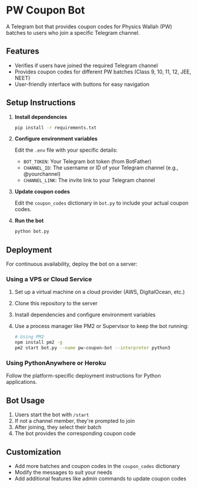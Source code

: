 # PW Coupon Bot

A Telegram bot that provides coupon codes for Physics Wallah (PW) batches to users who join a specific Telegram channel.

## Features

- Verifies if users have joined the required Telegram channel
- Provides coupon codes for different PW batches (Class 9, 10, 11, 12, JEE, NEET)
- User-friendly interface with buttons for easy navigation

## Setup Instructions

1. **Install dependencies**

   ```bash
   pip install -r requirements.txt
   ```

2. **Configure environment variables**

   Edit the `.env` file with your specific details:
   
   - `BOT_TOKEN`: Your Telegram bot token (from BotFather)
   - `CHANNEL_ID`: The username or ID of your Telegram channel (e.g., @yourchannel)
   - `CHANNEL_LINK`: The invite link to your Telegram channel

3. **Update coupon codes**

   Edit the `coupon_codes` dictionary in `bot.py` to include your actual coupon codes.

4. **Run the bot**

   ```bash
   python bot.py
   ```

## Deployment

For continuous availability, deploy the bot on a server:

### Using a VPS or Cloud Service

1. Set up a virtual machine on a cloud provider (AWS, DigitalOcean, etc.)
2. Clone this repository to the server
3. Install dependencies and configure environment variables
4. Use a process manager like PM2 or Supervisor to keep the bot running:

   ```bash
   # Using PM2
   npm install pm2 -g
   pm2 start bot.py --name pw-coupon-bot --interpreter python3
   ```

### Using PythonAnywhere or Heroku

Follow the platform-specific deployment instructions for Python applications.

## Bot Usage

1. Users start the bot with `/start`
2. If not a channel member, they're prompted to join
3. After joining, they select their batch
4. The bot provides the corresponding coupon code

## Customization

- Add more batches and coupon codes in the `coupon_codes` dictionary
- Modify the messages to suit your needs
- Add additional features like admin commands to update coupon codes 